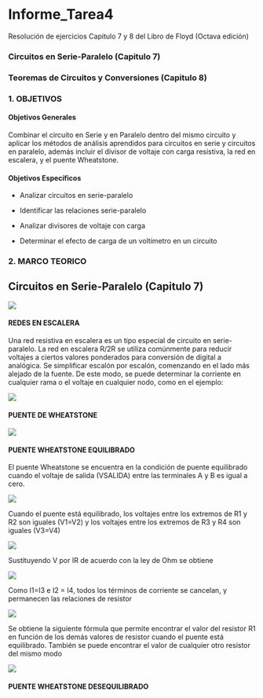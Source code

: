 # Informe_Tarea4
Resolución de ejercicios Capitulo 7 y 8 del Libro de Floyd (Octava edición)

### Circuitos en Serie-Paralelo (Capitulo 7)
### Teoremas de Circuitos y Conversiones (Capitulo 8)

### 1. OBJETIVOS


#### Objetivos Generales

Combinar el circuito en Serie y en Paralelo dentro del mismo circuito y aplicar los métodos de análisis aprendidos para circuitos en serie y circuitos en paralelo, además incluir el divisor de voltaje con carga resistiva, la red en escalera, y el puente Wheatstone.


#### Objetivos Específicos


- Analizar circuitos en serie-paralelo

- Identificar las relaciones serie-paralelo

- Analizar divisores de voltaje con carga 

- Determinar el efecto de carga de un voltímetro en un circuito 

### 2. MARCO TEORICO

## Circuitos en Serie-Paralelo (Capitulo 7)

![](https://github.com/NormaCalvopina/Informe_Tarea4/blob/main/fotos/Captura%20de%20pantalla%202022-06-28%20231006.png)

#### REDES EN ESCALERA

Una red resistiva en escalera es un tipo especial de circuito en serie-paralelo. La red en escalera R/2R se utiliza comúnmente para reducir voltajes a ciertos valores ponderados para conversión de digital a analógica.
Se simplificar escalón por escalón, comenzando en el lado más alejado de la fuente. De este modo, se puede determinar la corriente en cualquier rama o el voltaje en cualquier nodo, como en el ejemplo:

![](https://github.com/NormaCalvopina/Informe_Tarea4/blob/main/fotos/Captura%20de%20pantalla%202022-06-28%20231705.png)

#### PUENTE DE WHEATSTONE

![](https://github.com/NormaCalvopina/Informe_Tarea4/blob/main/fotos/Captura%20de%20pantalla%202022-06-28%20233454.png)

#### PUENTE WHEATSTONE EQUILIBRADO

El puente Wheatstone se encuentra en la condición de puente equilibrado cuando el voltaje de salida (VSALIDA) entre las terminales A y B es igual a cero.

![](https://github.com/NormaCalvopina/Informe_Tarea4/blob/main/fotos/Captura%20de%20pantalla%202022-06-28%20233841.png)

Cuando el puente está equilibrado, los voltajes entre los extremos de R1 y R2 son iguales (V1=V2) y los voltajes entre los extremos de R3 y R4 son iguales (V3=V4)

![](https://github.com/NormaCalvopina/Informe_Tarea4/blob/main/fotos/Captura%20de%20pantalla%202022-06-28%20233925.png)

Sustituyendo V por IR de acuerdo con la ley de Ohm se obtiene

![](https://github.com/NormaCalvopina/Informe_Tarea4/blob/main/fotos/Captura%20de%20pantalla%202022-06-28%20234628.png)

Como I1=I3 e I2 = I4, todos los términos de corriente se cancelan, y permanecen las relaciones de resistor

![](https://github.com/NormaCalvopina/Informe_Tarea4/blob/main/fotos/Captura%20de%20pantalla%202022-06-28%20234641.png)

Se obtiene la siguiente fórmula que permite encontrar el valor del resistor R1 en función de los demás valores de resistor cuando el puente está equilibrado. También se puede encontrar el valor de cualquier otro resistor del mismo modo

![](https://github.com/NormaCalvopina/Informe_Tarea4/blob/main/fotos/Captura%20de%20pantalla%202022-06-28%20234656.png)

#### PUENTE WHEATSTONE DESEQUILIBRADO

